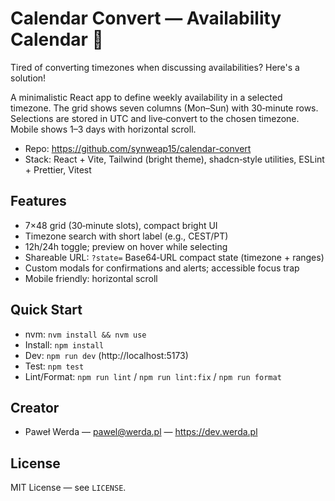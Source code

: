 # Calendar Convert — Availability Calendar 📅

Tired of converting timezones when discussing availabilities? Here's a solution!

A minimalistic React app to define weekly availability in a selected timezone. The grid shows seven columns (Mon–Sun) with 30‑minute rows. Selections are stored in UTC and live‑convert to the chosen timezone. Mobile shows 1–3 days with horizontal scroll.

- Repo: https://github.com/synweap15/calendar-convert
- Stack: React + Vite, Tailwind (bright theme), shadcn‑style utilities, ESLint + Prettier, Vitest

## Features

- 7×48 grid (30‑minute slots), compact bright UI
- Timezone search with short label (e.g., CEST/PT)
- 12h/24h toggle; preview on hover while selecting
- Shareable URL: `?state=` Base64‑URL compact state (timezone + ranges)
- Custom modals for confirmations and alerts; accessible focus trap
- Mobile friendly: horizontal scroll

## Quick Start

- nvm: `nvm install && nvm use`
- Install: `npm install`
- Dev: `npm run dev` (http://localhost:5173)
- Test: `npm test`
- Lint/Format: `npm run lint` / `npm run lint:fix` / `npm run format`

## Creator

- Paweł Werda — pawel@werda.pl — https://dev.werda.pl

## License

MIT License — see `LICENSE`.
